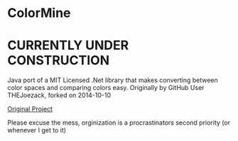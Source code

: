 # ColorMine

# CURRENTLY UNDER CONSTRUCTION

Java port of a MIT Licensed .Net library that makes converting between color spaces and comparing colors easy.
Originally by GitHub User THEJoezack, forked on 2014-10-10

[Original Project](https://github.com/THEjoezack/ColorMine)

Please excuse the mess, orginization is a procrastinators second priority (or whenever I get to it)
